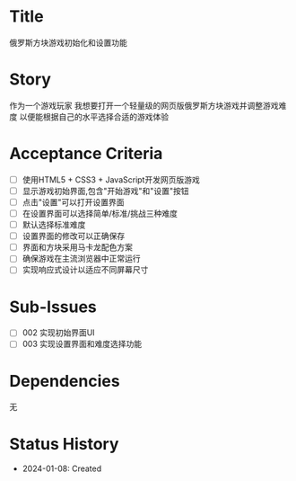 # Title
俄罗斯方块游戏初始化和设置功能

# Story
作为一个游戏玩家
我想要打开一个轻量级的网页版俄罗斯方块游戏并调整游戏难度
以便能根据自己的水平选择合适的游戏体验

# Acceptance Criteria
- [ ] 使用HTML5 + CSS3 + JavaScript开发网页版游戏
- [ ] 显示游戏初始界面,包含"开始游戏"和"设置"按钮
- [ ] 点击"设置"可以打开设置界面
- [ ] 在设置界面可以选择简单/标准/挑战三种难度
- [ ] 默认选择标准难度
- [ ] 设置界面的修改可以正确保存
- [ ] 界面和方块采用马卡龙配色方案
- [ ] 确保游戏在主流浏览器中正常运行
- [ ] 实现响应式设计以适应不同屏幕尺寸

# Sub-Issues
- [ ] 002 实现初始界面UI
- [ ] 003 实现设置界面和难度选择功能

# Dependencies
无

# Status History
- 2024-01-08: Created
